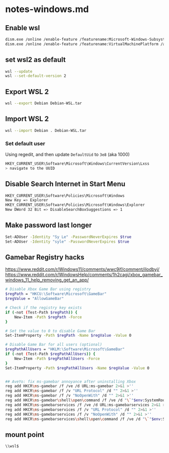 # notes-windows.md

## Enable wsl

```bash
dism.exe /online /enable-feature /featurename:Microsoft-Windows-Subsystem-Linux /all /norestart
dism.exe /online /enable-feature /featurename:VirtualMachinePlatform /all /norestart
```

## set wsl2 as default

```bash
wsl --update
wsl --set-default-version 2
```

## Export WSL 2

```bash
wsl --export Debian Debian-WSL.tar
```

## Import WSL 2

```bash
wsl --import Debian . Debian-WSL.tar
```

### Set default user

Using regedit, and then update `DefaultUid` to `3e8` (aka 1000)

```bash
HKEY_CURRENT_USER\Software\Microsoft\Windows\CurrentVersion\Lxss
> navigate to the UUID
```

## Disable Search Internet in Start Menu

```bash
HKEY_CURRENT_USER\Software\Policies\Microsoft\Windows
New Key => Explorer
HKEY_CURRENT_USER\Software\Policies\Microsoft\Windows\Explorer
New DWord 32 Bit => DisableSearchBoxSuggestions => 1
```

## Make password last longer

```bash
Set-ADUser -Identity "Sy Le" -PasswordNeverExpires $true
Set-ADUser -Identity "syle" -PasswordNeverExpires $true
```

## Gamebar Registry hacks

https://www.reddit.com/r/Windows11/comments/wwc9if/comment/ilodbyj/
https://www.reddit.com/r/WindowsHelp/comments/1h2cagi/xbox_gamebar_windows_11_help_removing_get_an_app/

```bash
# Disable Xbox Game Bar using registry
$regPath = "HKCU:\Software\Microsoft\GameBar"
$regValue = "AllowGameBar"

# Check if the registry key exists
if (-not (Test-Path $regPath)) {
    New-Item -Path $regPath -Force
}

# Set the value to 0 to disable Game Bar
Set-ItemProperty -Path $regPath -Name $regValue -Value 0

# Disable Game Bar for all users (optional)
$regPathAllUsers = "HKLM:\Software\Microsoft\GameBar"
if (-not (Test-Path $regPathAllUsers)) {
    New-Item -Path $regPathAllUsers -Force
}
Set-ItemProperty -Path $regPathAllUsers -Name $regValue -Value 0


## AveYo: fix ms-gamebar annoyance after uninstalling Xbox
reg add HKCR\ms-gamebar /f /ve /d URL:ms-gamebar 2>&1 >''
reg add HKCR\ms-gamebar /f /v "URL Protocol" /d "" 2>&1 >''
reg add HKCR\ms-gamebar /f /v "NoOpenWith" /d "" 2>&1 >''
reg add HKCR\ms-gamebar\shell\open\command /f /ve /d "\`"$env:SystemRoot\System32\systray.exe\`"" 2>&1 >''
reg add HKCR\ms-gamebarservices /f /ve /d URL:ms-gamebarservices 2>&1 >''
reg add HKCR\ms-gamebarservices /f /v "URL Protocol" /d "" 2>&1 >''
reg add HKCR\ms-gamebarservices /f /v "NoOpenWith" /d "" 2>&1 >''
reg add HKCR\ms-gamebarservices\shell\open\command /f /ve /d "\`"$env:SystemRoot\System32\systray.exe\`"" 2>&1 >''
```

## mount point

```bash
\\wsl$
```
